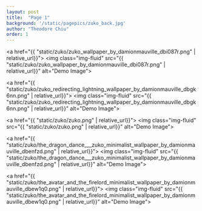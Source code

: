 ```yaml
---
layout: post
title:  "Page 1"
background: '/static/pagepics/zuko_back.jpg'
author: "Theodore Chiu"
order: 1
---
```


<a href="{{ "static/zuko/zuko_wallpaper_by_damionmauville_dbi087r.png" | relative_url}}">
	<img class="img-fluid" src="{{ "static/zuko/zuko_wallpaper_by_damionmauville_dbi087r.png" | relative_url}}" alt="Demo Image">
</a>

<a href="{{ "static/zuko/zuko_redirecting_lightning_wallpaper_by_damionmauville_dbgk6nn.png" | relative_url}}">
	<img class="img-fluid" src="{{ "static/zuko/zuko_redirecting_lightning_wallpaper_by_damionmauville_dbgk6nn.png" | relative_url}}" alt="Demo Image">
</a>

<a href="{{ "static/zuko/zuko.png" | relative_url}}">
	<img class="img-fluid" src="{{ "static/zuko/zuko.png" | relative_url}}" alt="Demo Image">
</a>

<a href="{{ "static/zuko/the_dragon_dance___zuko_minimalist_wallpaper_by_damionmauville_dbenfzd.png" | relative_url}}">
	<img class="img-fluid" src="{{ "static/zuko/the_dragon_dance___zuko_minimalist_wallpaper_by_damionmauville_dbenfzd.png" | relative_url}}" alt="Demo Image">
</a>

<a href="{{ "static/zuko/the_avatar_and_the_firelord_minimalist_wallpaper_by_damionmauville_dbew1q0.png" | relative_url}}">
	<img class="img-fluid" src="{{ "static/zuko/the_avatar_and_the_firelord_minimalist_wallpaper_by_damionmauville_dbew1q0.png" | relative_url}}" alt="Demo Image">
</a>

